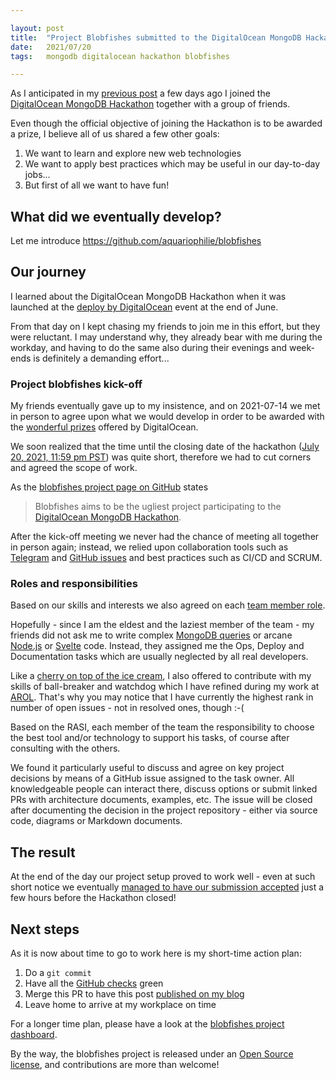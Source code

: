 ```yaml
---

layout: post
title:  "Project Blobfishes submitted to the DigitalOcean MongoDB Hackathon"
date:   2021/07/20
tags: 	mongodb digitalocean hackathon blobfishes

---
```


<!--
TODO: Place one beautiful (or ugly?) picture here
-->

As I anticipated in my [previous post](https://gmacario.github.io/posts/2021-07-17-our-journey-to-do-mongodb-hackathon) a few days ago I joined the [DigitalOcean MongoDB Hackathon](https://www.digitalocean.com/mongodb-hackathon/) together with a group of friends.

Even though the official objective of joining the Hackathon is to be awarded a prize, I believe all of us shared a few other goals:
1. We want to learn and explore new web technologies
2. We want to apply best practices which may be useful in our day-to-day jobs...
3. But first of all we want to have fun!

<!--
What are we going to develop and submit to the Hackathon?
Stay tuned, I will shed some light very soon... 
-->

## What did we eventually develop?

Let me introduce
<https://github.com/aquariophilie/blobfishes>

<!-- TODO -->

## Our journey

I learned about the DigitalOcean MongoDB Hackathon when it was launched at the [deploy by DigitalOcean](https://deploy.digitalocean.com/) event at the end of June.

From that day on I kept chasing my friends to join me in this effort, but they were reluctant. I may understand why, they already bear with me during the workday, and having to do the same also during their evenings and week-ends is definitely a demanding effort...

### Project blobfishes kick-off

My friends eventually gave up to my insistence, and on 2021-07-14 we met in person to agree upon what we would develop in order to be awarded with the [wonderful prizes](https://www.digitalocean.com/mongodb-hackathon/#prizes) offered by DigitalOcean.

We soon realized that the time until the closing date of the hackathon ([July 20, 2021, 11:59 pm PST](https://www.digitalocean.com/mongodb-hackathon/)) was quite short, therefore we had to cut corners and agreed the scope of work.

As the [blobfishes project page on GitHub](https://github.com/aquariophilie/blobfishes) states

> Blobfishes aims to be the ugliest project participating to the [DigitalOcean MongoDB Hackathon](https://www.digitalocean.com/mongodb-hackathon/).

After the kick-off meeting we never had the chance of meeting all together in person again; instead, we relied upon collaboration tools such as [Telegram](https://web.telegram.org/) and [GitHub issues](https://github.com/aquariophilie/blobfishes/issues) and best practices such as CI/CD and SCRUM.

### Roles and responsibilities

Based on our skills and interests we also agreed on each [team member role](https://github.com/aquariophilie/blobfishes/blob/main/docs/rasic.md).

<!-- TODO: Excerpt of the RASI? -->

Hopefully - since I am the eldest and the laziest member of the team - my friends did not ask me to write complex [MongoDB queries](https://docs.mongodb.com/) or arcane [Node.js](https://nodejs.org/it/docs/) or [Svelte](https://svelte.dev/) code.
Instead, they assigned me the Ops, Deploy and Documentation tasks which are usually neglected by all real developers.

Like a [cherry on top of the ice cream](https://www.quora.com/What-is-the-meaning-of-the-phrase-cherry-on-top), I also offered to contribute with my skills of ball-breaker and watchdog which I have refined during my work at [AROL](https://www.arol.com/).
That's why you may notice that I have currently the highest rank in number of open issues - not in resolved ones, though :-(

Based on the RASI, each member of the team the responsibility to choose the best tool and/or technology to support his tasks, of course after consulting with the others.

We found it particularly useful to discuss and agree on key project decisions by means of a GitHub issue assigned to the task owner. All knowledgeable people can interact there, discuss options or submit linked PRs with architecture documents, examples, etc. The issue will be closed after documenting the decision in the project repository - either via source code, diagrams or Markdown documents.
<!-- You may look at issue TODO as an example: decision on the database schema -->

## The result

At the end of the day our project setup proved to work well - even at such short notice we eventually [managed to have our submission accepted](https://github.com/aquariophilie/blobfishes/issues/24#issuecomment-883869551) just a few hours before the Hackathon closed!

## Next steps

As it is now about time to go to work here is my short-time action plan:

1. Do a `git commit`
2. Have all the [GitHub checks](https://github.com/gmacario/gmacario.github.io/actions) green
3. Merge this PR to have this post [published on my blog](https://gmacario.github.io/)
4. Leave home to arrive at my workplace on time

For a longer time plan, please have a look at the [blobfishes project dashboard](https://github.com/aquariophilie/blobfishes/projects/1).

By the way, the blobfishes project is released under an [Open Source license](https://github.com/aquariophilie/blobfishes/blob/main/LICENSE), and contributions are more than welcome!

<!-- TODO -->

<!-- EOF -->
